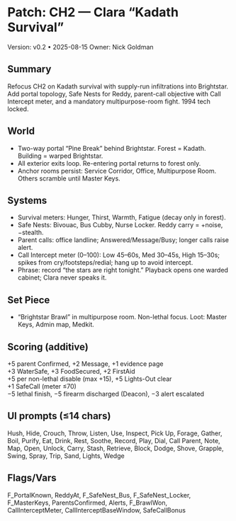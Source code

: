 # Patch: CH2 — Clara “Kadath Survival”
Version: v0.2 • 2025-08-15
Owner: Nick Goldman

## Summary
Refocus CH2 on Kadath survival with supply-run infiltrations into Brightstar. Add portal topology, Safe Nests for Reddy, parent-call objective with Call Intercept meter, and a mandatory multipurpose-room fight. 1994 tech locked.

## World
- Two-way portal “Pine Break” behind Brightstar. Forest = Kadath. Building = warped Brightstar.
- All exterior exits loop. Re-entering portal returns to forest only.
- Anchor rooms persist: Service Corridor, Office, Multipurpose Room. Others scramble until Master Keys.

## Systems
- Survival meters: Hunger, Thirst, Warmth, Fatigue (decay only in forest).
- Safe Nests: Bivouac, Bus Cubby, Nurse Locker. Reddy carry = +noise, −stealth.
- Parent calls: office landline; Answered/Message/Busy; longer calls raise alert.
- Call Intercept meter (0–100): Low 45–60s, Med 30–45s, High 15–30s; spikes from cry/footsteps/redial; hang up to avoid intercept.
- Phrase: record “the stars are right tonight.” Playback opens one warded cabinet; Clara never speaks it.

## Set Piece
- “Brightstar Brawl” in multipurpose room. Non-lethal focus. Loot: Master Keys, Admin map, Medkit.

## Scoring (additive)
+5 parent Confirmed, +2 Message, +1 evidence page  
+3 WaterSafe, +3 FoodSecured, +2 FirstAid  
+5 per non-lethal disable (max +15), +5 Lights-Out clear  
+1 SafeCall (meter ≤70)  
−5 lethal finish, −5 firearm discharged (Deacon), −3 alert escalated

## UI prompts (≤14 chars)
Hush, Hide, Crouch, Throw, Listen, Use, Inspect, Pick Up, Forage, Gather, Boil, Purify, Eat, Drink, Rest, Soothe, Record, Play, Dial, Call Parent, Note, Map, Open, Unlock, Carry, Stash, Retrieve, Block, Dodge, Shove, Grapple, Swing, Spray, Trip, Sand, Lights, Wedge

## Flags/Vars
F_PortalKnown, ReddyAt, F_SafeNest_Bus, F_SafeNest_Locker,  
F_MasterKeys, ParentsConfirmed, Alerts, F_BrawlWon,  
CallInterceptMeter, CallInterceptBaseWindow, SafeCallBonus
